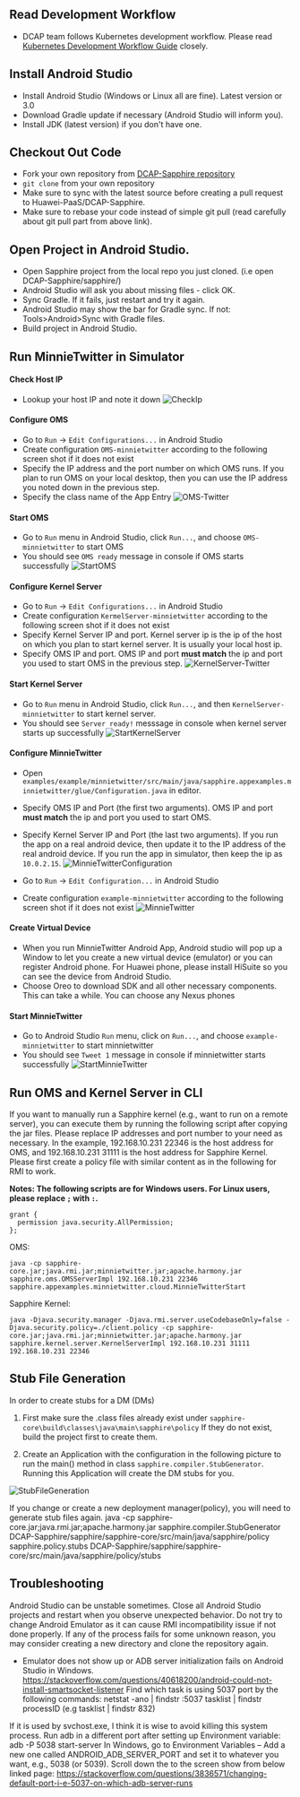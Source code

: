 ## Read Development Workflow
* DCAP team follows Kubernetes development workflow. Please read [Kubernetes Development Workflow Guide](https://github.com/kubernetes/community/blob/master/contributors/guide/github-workflow.md) closely.

## Install Android Studio
* Install Android Studio (Windows or Linux all are fine). Latest version or 3.0
* Download Gradle update if necessary (Android Studio will inform you).
* Install JDK (latest version) if you don't have one.

## Checkout Out Code
* Fork your own repository from [DCAP-Sapphire repository](https://github.com/Huawei-PaaS/DCAP-Sapphire) 
* `git clone` from your own repository
* Make sure to sync with the latest source before creating a pull request to Huawei-PaaS/DCAP-Sapphire.
* Make sure to rebase your code instead of simple git pull (read carefully about git pull part from above link).

## Open Project in Android Studio.
* Open Sapphire project from the local repo you just cloned. (i.e open DCAP-Sapphire/sapphire/)
* Android Studio will ask you about missing files - click OK.
* Sync Gradle. If it fails, just restart and try it again.
* Android Studio may show the bar for Gradle sync. If not: Tools>Android>Sync with Gradle files.
* Build project in Android Studio.

## Run MinnieTwitter in Simulator

#### Check Host IP
* Lookup your host IP and note it down
![CheckIp](images/CheckIPAddress.png)

#### Configure OMS
* Go to `Run` -> `Edit Configurations...` in Android Studio
* Create configuration `OMS-minnietwitter` according to the following screen shot if it does not exist
* Specify the IP address and the port number on which OMS runs. If you plan to run OMS on your local desktop, then you can use the IP address you noted down in the previous step. 
* Specify the class name of the App Entry
![OMS-Twitter](images/OMS-Twitter.png)

#### Start OMS
* Go to `Run` menu in Android Studio, click `Run...`, and choose `OMS-minnietwitter` to start OMS
* You should see `OMS ready` message in console if OMS starts successfully
![StartOMS](images/StartOMS.png)

#### Configure Kernel Server
* Go to `Run` -> `Edit Configurations...` in Android Studio
* Create configuration `KermelServer-minnietwitter` according to the following screen shot if it does not exist
* Specify Kernel Server IP and port. Kernel server ip is the ip of the host on which you plan to start kernel server. It is usually your local host ip. 
* Specify OMS IP and port. OMS IP and port **must match** the ip and port you used to start OMS in the previous step.
![KernelServer-Twitter](images/KernelServer-Twitter.png)

#### Start Kernel Server
* Go to `Run` menu in Android Studio, click `Run...`, and then `KernelServer-minnietwitter` to start kernel server.
* You should see `Server ready!` messsage in console when kernel server starts up successfully
![StartKernelServer](images/StartKernelServer.png)

#### Configure MinnieTwitter
* Open `examples/example/minnietwitter/src/main/java/sapphire.appexamples.minnietwitter/glue/Configuration.java` in editor.
* Specify OMS IP and Port (the first two arguments). OMS IP and port **must match** the ip and port you used to start OMS.
* Specify Kernel Server IP and Port (the last two arguments). If you run the app on a real android device, then update it to the IP address of the real android device. If you run the app in simulator, then keep the ip as `10.0.2.15`.
![MinnieTwitterConfiguration](images/MinnieTwitterConfiguration.png)

* Go to `Run` -> `Edit Configuration...` in Android Studio
* Create configuration `example-minnietwitter` according to the following screen shot if it does not exist
![MinnieTwitter](images/MinnieTwitter.png)

#### Create Virtual Device
* When you run MinnieTwitter Android App, Android studio will pop up a Window to let you create a new virtual device (emulator) or you can register Android phone. For Huawei phone, please install HiSuite so you can see the device from Android Studio.
* Choose Oreo to download SDK and all other necessary components. This can take a while. You can choose any Nexus phones

#### Start MinnieTwitter
* Go to Android Studio `Run` menu, click on `Run...`, and choose `example-minnietwitter` to start minnietwitter
* You should see `Tweet 1` message in console if minnietwitter starts successfully
![StartMinnieTwitter](images/StartMinnieTwitter.png)


## Run OMS and Kernel Server in CLI
If you want to manually run a Sapphire kernel (e.g., want to run on a remote server), you can execute them by running the following script after copying the jar files. Please replace IP addresses and port number to your need as necessary. In the example, 192.168.10.231 22346 is the host address for OMS, and 192.168.10.231 31111 is the host address for Sapphire Kernel. Please first create a policy file with similar content as in the following for RMI to work.

**Notes: The following scripts are for Windows users. For Linux users, please replace `;` with `:`.**
```
grant {
  permission java.security.AllPermission;
};
```
OMS:
```
java -cp sapphire-core.jar;java.rmi.jar;minnietwitter.jar;apache.harmony.jar sapphire.oms.OMSServerImpl 192.168.10.231 22346 sapphire.appexamples.minnietwitter.cloud.MinnieTwitterStart
```

Sapphire Kernel:
```
java -Djava.security.manager -Djava.rmi.server.useCodebaseOnly=false -Djava.security.policy=./client.policy -cp sapphire-core.jar;java.rmi.jar;minnietwitter.jar;apache.harmony.jar sapphire.kernel.server.KernelServerImpl 192.168.10.231 31111 192.168.10.231 22346
```
## Stub File Generation

In order to create stubs for a DM (DMs)
1. First make sure the .class files already exist under `sapphire-core\build\classes\java\main\sapphire\policy`
If they do not exist, build the project first to create them.

2. Create an Application with the configuration in the following picture to run the main() method in class `sapphire.compiler.StubGenerator`. Running this Application will create the DM stubs for you.

![StubFileGeneration](images/StubFileGeneration.PNG)

If you change or create a new deployment manager(policy), you will need to generate stub files again.
java -cp sapphire-core.jar;java.rmi.jar;apache.harmony.jar sapphire.compiler.StubGenerator DCAP-Sapphire/sapphire/sapphire-core/src/main/java/sapphire/policy sapphire.policy.stubs DCAP-Sapphire/sapphire/sapphire-core/src/main/java/sapphire/policy/stubs

## Troubleshooting
Android Studio can be unstable sometimes. Close all Android Studio projects and restart when you observe unexpected behavior.
Do not try to change Android Emulator as it can cause RMI incompatibility issue if not done properly.
If any of the process fails for some unknown reason, you may consider creating a new directory and clone the repository again.

* Emulator does not show up or ADB server initialization fails on Android Studio in Windows.
https://stackoverflow.com/questions/40618200/android-could-not-install-smartsocket-listener
Find which task is using 5037 port by the following commands:
netstat -ano | findstr :5037
tasklist | findstr processID (e.g tasklist | findstr 832)

If it is used by svchost.exe, I think it is wise to avoid killing this system process.
Run adb in a different port after setting up Environment variable:
adb -P 5038 start-server
In Windows, go to Environment Variables – Add a new one called ANDROID_ADB_SERVER_PORT and set it to whatever you want, e.g., 5038 (or 5039). Scroll down the to the screen show from below linked page:
https://stackoverflow.com/questions/3836571/changing-default-port-i-e-5037-on-which-adb-server-runs


